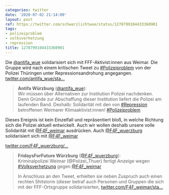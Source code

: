 ```yaml
---
categories: twitter
date: '2020-07-02 21:14:00'
layout: post
ref: https://twitter.com/schwarzlichtwue/status/1278799104433360901
tags:
- polizeiproblem
- volksverhetzung
- repression
title: 1278799104433360901
---
```

Die [@antifa_wue](https://twitter.com/antifa_wue) solidarisiert sich mit FFF-Aktivist:innen aus Weimar. Die Gruppe wird nach einem kritischen Tweet zu [#Polizeiproblem](/t/polizeiproblem) von der Polizei Thüringen unter Repressionsandrohung angegangen. [twitter.com/antifa_wue/sta…](https://twitter.com/antifa_wue/status/1278794632432943106)
> <b>Antifa Würzburg</b> ([@antifa_wue](https://twitter.com/antifa_wue)):  
>Wir müssen über Alternativen zur Institution Polizei nachdenken. Denn Gründe zur Abschaffung dieser Institution liefert die Polizei am laufenden Band. Deshalb: Solidarität mit den von [#Repression](/t/repression) betroffenen Weimarer Klimaaktivist:innen! [#Polizeiproblem](/t/polizeiproblem)    


Dieses Ereignis ist kein Einzelfall und repräsentiert bloß, in welche Richtung sich die Polizei aktuell entwickelt. Auch wir wollen deshalb unsere volle Solidarität mit [@F4F_weimar](https://twitter.com/F4F_weimar) ausdrücken.
Auch [@F4F_wuerzburg](https://twitter.com/F4F_wuerzburg) solidarisiert sich mit [@F4F_weimar](https://twitter.com/F4F_weimar)

[twitter.com/F4F_wuerzburg/…](https://twitter.com/F4F_wuerzburg/status/1279052597530431489?s=19)
> <b>FridaysForFuture Würzburg</b> ([@F4F_wuerzburg](https://twitter.com/F4F_wuerzburg)):  
>Kriminalpolizei Weimar (@Polizei_Thuer) fertigt Anzeige wegen [#Volksverhetzung](/t/volksverhetzung) gegen [@F4F_weimar](https://twitter.com/F4F_weimar)  
>  
>In Anschluss an den Tweet, erhielten sie neben Zuspruch auch einen rechten Shitstorm (dieser betraf auch Personen und Gruppen die sich mit der FFF-Ortsgruppe solidarisierten, [twitter.com/F4F_weimar/sta…](https://twitter.com/F4F_weimar/status/1277905697808793604)  

